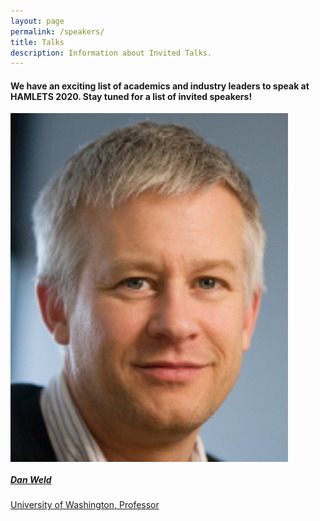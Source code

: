 ```yaml
---
layout: page
permalink: /speakers/
title: Talks
description: Information about Invited Talks.
---
```


#### We have an exciting list of academics and industry leaders to speak at HAMLETS 2020. Stay tuned for a list of invited speakers!

<!-- 6/12 = 1/2 width on mobile, 4/12 = 1/3 screen on laptop -->
<div class="col-xs-6 col-md-4"> 
<div class="thumbnail">
<a href="https://www.cs.washington.edu/people/faculty/weld/">
<img 
    src="/assets/img/danweld.jpg"
    alt="Dan Weld headshot"
    style="width:88%"
    align="center">
<div class="caption">
    <h5>Dan Weld</h5>
    <p>University of Washington, Professor
    </p>
    <p></p>
</div>
</a>
</div>
</div>
